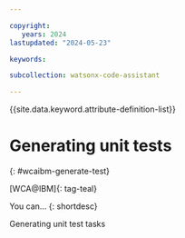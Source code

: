 ```yaml
---

copyright:
   years: 2024
lastupdated: "2024-05-23"

keywords:

subcollection: watsonx-code-assistant

---
```


{{site.data.keyword.attribute-definition-list}}

# Generating unit tests
{: #wcaibm-generate-test}

[WCA@IBM]{: tag-teal}

You can...
{: shortdesc}

Generating unit test tasks
